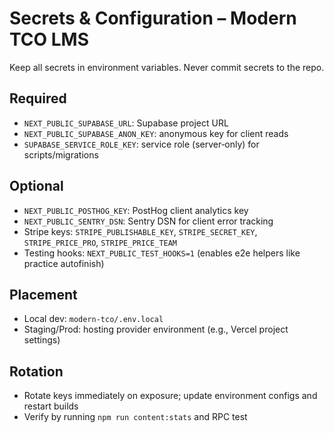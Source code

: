 # Secrets & Configuration – Modern TCO LMS

Keep all secrets in environment variables. Never commit secrets to the repo.

## Required
- `NEXT_PUBLIC_SUPABASE_URL`: Supabase project URL
- `NEXT_PUBLIC_SUPABASE_ANON_KEY`: anonymous key for client reads
- `SUPABASE_SERVICE_ROLE_KEY`: service role (server‑only) for scripts/migrations

## Optional
- `NEXT_PUBLIC_POSTHOG_KEY`: PostHog client analytics key
- `NEXT_PUBLIC_SENTRY_DSN`: Sentry DSN for client error tracking
- Stripe keys: `STRIPE_PUBLISHABLE_KEY`, `STRIPE_SECRET_KEY`, `STRIPE_PRICE_PRO`, `STRIPE_PRICE_TEAM`
- Testing hooks: `NEXT_PUBLIC_TEST_HOOKS=1` (enables e2e helpers like practice autofinish)

## Placement
- Local dev: `modern-tco/.env.local`
- Staging/Prod: hosting provider environment (e.g., Vercel project settings)

## Rotation
- Rotate keys immediately on exposure; update environment configs and restart builds
- Verify by running `npm run content:stats` and RPC test
